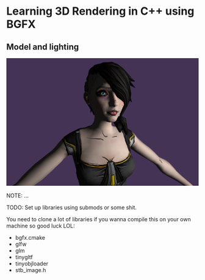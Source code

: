 # Learning 3D Rendering in C++ using BGFX

## Model and lighting
![alt text](./ReadMe/screenshot001.png)

NOTE: ...

TODO: Set up libraries using submods or some shit.

You need to clone a lot of libraries if you wanna compile this on your own machine so good luck LOL:
- bgfx.cmake
- glfw
- glm
- tinygltf
- tinyobjloader
- stb_image.h